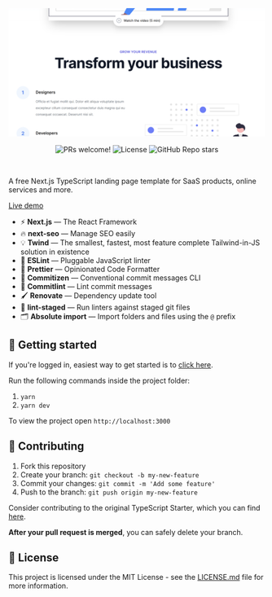 <p align="center">
  <img src="public/screenshot.png" alt="Screenshot">
</p>

<p align="center">
  <img src="https://img.shields.io/static/v1?label=PRs&message=welcome&style=for-the-badge&color=24B36B&labelColor=000000" alt="PRs welcome!" />
  <img alt="License" src="https://img.shields.io/github/license/jkytoela/next-startd?style=for-the-badge&color=24B36B&labelColor=000000">
  <img alt="GitHub Repo stars" src="https://img.shields.io/github/stars/jkytoela/next-startd?style=for-the-badge&color=24B36B&labelColor=000000">
</p>
<br>

A free Next.js TypeScript landing page template for SaaS products, online services and more.

<a href="https://next-startd.vercel.app">Live demo</a>

- ⚡ **Next.js** — The React Framework
- 🔥 **next-seo** — Manage SEO easily
- 💡 **Twind** — The smallest, fastest, most feature complete Tailwind-in-JS solution in existence
- 📏 **ESLint** — Pluggable JavaScript linter
- 💖 **Prettier** — Opinionated Code Formatter
- 📄 **Commitizen** — Conventional commit messages CLI
- 🚓 **Commitlint** — Lint commit messages
- 🖌 **Renovate** — Dependency update tool
- 🚫 **lint-staged** — Run linters against staged git files
- 🗂 **Absolute import** — Import folders and files using the `@` prefix

## 🚀 Getting started

If you're logged in, easiest way to get started is to [click here](https://github.com/jkytoela/next-startd/generate).

Run the following commands inside the project folder:

1. `yarn`
2. `yarn dev`

To view the project open `http://localhost:3000`


## 🤝 Contributing

1. Fork this repository
2. Create your branch: `git checkout -b my-new-feature`
3. Commit your changes: `git commit -m 'Add some feature'`
4. Push to the branch: `git push origin my-new-feature`

Consider contributing to the original TypeScript Starter, which you can find [here](https://github.com/jpedroschmitz).

**After your pull request is merged**, you can safely delete your branch.

## 📝 License

This project is licensed under the MIT License - see the [LICENSE.md](LICENSE.md) file for more information.
